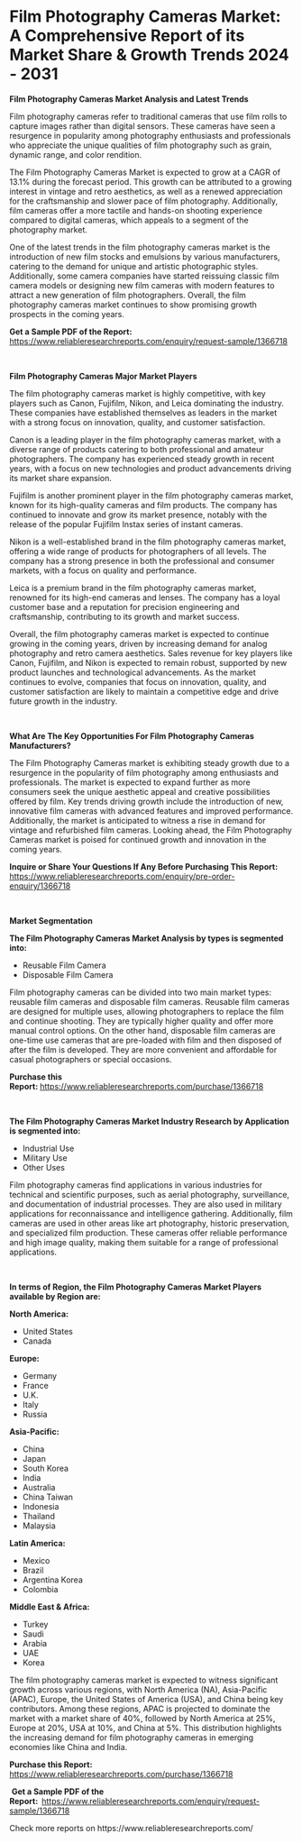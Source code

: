 <p><h1>Film Photography Cameras Market: A Comprehensive Report of its Market Share & Growth Trends 2024 - 2031</h1></p><p><strong>Film Photography Cameras Market Analysis and Latest Trends</strong></p>
<p><p>Film photography cameras refer to traditional cameras that use film rolls to capture images rather than digital sensors. These cameras have seen a resurgence in popularity among photography enthusiasts and professionals who appreciate the unique qualities of film photography such as grain, dynamic range, and color rendition.</p><p>The Film Photography Cameras Market is expected to grow at a CAGR of 13.1% during the forecast period. This growth can be attributed to a growing interest in vintage and retro aesthetics, as well as a renewed appreciation for the craftsmanship and slower pace of film photography. Additionally, film cameras offer a more tactile and hands-on shooting experience compared to digital cameras, which appeals to a segment of the photography market.</p><p>One of the latest trends in the film photography cameras market is the introduction of new film stocks and emulsions by various manufacturers, catering to the demand for unique and artistic photographic styles. Additionally, some camera companies have started reissuing classic film camera models or designing new film cameras with modern features to attract a new generation of film photographers. Overall, the film photography cameras market continues to show promising growth prospects in the coming years.</p></p>
<p><strong>Get a Sample PDF of the Report:&nbsp;</strong> <a href="https://www.reliableresearchreports.com/enquiry/request-sample/1366718">https://www.reliableresearchreports.com/enquiry/request-sample/1366718</a></p>
<p>&nbsp;</p>
<p><strong>Film Photography Cameras Major Market Players</strong></p>
<p><p>The film photography cameras market is highly competitive, with key players such as Canon, Fujifilm, Nikon, and Leica dominating the industry. These companies have established themselves as leaders in the market with a strong focus on innovation, quality, and customer satisfaction.</p><p>Canon is a leading player in the film photography cameras market, with a diverse range of products catering to both professional and amateur photographers. The company has experienced steady growth in recent years, with a focus on new technologies and product advancements driving its market share expansion.</p><p>Fujifilm is another prominent player in the film photography cameras market, known for its high-quality cameras and film products. The company has continued to innovate and grow its market presence, notably with the release of the popular Fujifilm Instax series of instant cameras.</p><p>Nikon is a well-established brand in the film photography cameras market, offering a wide range of products for photographers of all levels. The company has a strong presence in both the professional and consumer markets, with a focus on quality and performance.</p><p>Leica is a premium brand in the film photography cameras market, renowned for its high-end cameras and lenses. The company has a loyal customer base and a reputation for precision engineering and craftsmanship, contributing to its growth and market success.</p><p>Overall, the film photography cameras market is expected to continue growing in the coming years, driven by increasing demand for analog photography and retro camera aesthetics. Sales revenue for key players like Canon, Fujifilm, and Nikon is expected to remain robust, supported by new product launches and technological advancements. As the market continues to evolve, companies that focus on innovation, quality, and customer satisfaction are likely to maintain a competitive edge and drive future growth in the industry.</p></p>
<p>&nbsp;</p>
<p><strong>What Are The Key Opportunities For Film Photography Cameras Manufacturers?</strong></p>
<p><p>The Film Photography Cameras market is exhibiting steady growth due to a resurgence in the popularity of film photography among enthusiasts and professionals. The market is expected to expand further as more consumers seek the unique aesthetic appeal and creative possibilities offered by film. Key trends driving growth include the introduction of new, innovative film cameras with advanced features and improved performance. Additionally, the market is anticipated to witness a rise in demand for vintage and refurbished film cameras. Looking ahead, the Film Photography Cameras market is poised for continued growth and innovation in the coming years.</p></p>
<p><strong>Inquire or Share Your Questions If Any Before Purchasing This Report:</strong> <a href="https://www.reliableresearchreports.com/enquiry/pre-order-enquiry/1366718">https://www.reliableresearchreports.com/enquiry/pre-order-enquiry/1366718</a></p>
<p>&nbsp;</p>
<p><strong>Market Segmentation</strong></p>
<p><strong>The Film Photography Cameras Market Analysis by types is segmented into:</strong></p>
<p><ul><li>Reusable Film Camera</li><li>Disposable Film Camera</li></ul></p>
<p><p>Film photography cameras can be divided into two main market types: reusable film cameras and disposable film cameras. Reusable film cameras are designed for multiple uses, allowing photographers to replace the film and continue shooting. They are typically higher quality and offer more manual control options. On the other hand, disposable film cameras are one-time use cameras that are pre-loaded with film and then disposed of after the film is developed. They are more convenient and affordable for casual photographers or special occasions.</p></p>
<p><strong>Purchase this Report:&nbsp;</strong><a href="https://www.reliableresearchreports.com/purchase/1366718">https://www.reliableresearchreports.com/purchase/1366718</a></p>
<p>&nbsp;</p>
<p><strong>The Film Photography Cameras Market Industry Research by Application is segmented into:</strong></p>
<p><ul><li>Industrial Use</li><li>Military Use</li><li>Other Uses</li></ul></p>
<p><p>Film photography cameras find applications in various industries for technical and scientific purposes, such as aerial photography, surveillance, and documentation of industrial processes. They are also used in military applications for reconnaissance and intelligence gathering. Additionally, film cameras are used in other areas like art photography, historic preservation, and specialized film production. These cameras offer reliable performance and high image quality, making them suitable for a range of professional applications.</p></p>
<p>&nbsp;</p>
<p><strong>In terms of Region, the Film Photography Cameras Market Players available by Region are:</strong></p>
<p>
    <p> <strong> North America: </strong>
        <ul>
            <li>United States</li>
            <li>Canada</li>
        </ul>
        </p> 
    <p> <strong> Europe: </strong>
        <ul>
            <li>Germany</li>
            <li>France</li>
            <li>U.K.</li>
            <li>Italy</li>
            <li>Russia</li>
        </ul>
        </p> 
    <p> <strong> Asia-Pacific: </strong>
        <ul>
            <li>China</li>
            <li>Japan</li>
            <li>South Korea</li>
            <li>India</li>
            <li>Australia</li>
            <li>China Taiwan</li>
            <li>Indonesia</li>
            <li>Thailand</li>
            <li>Malaysia</li>
        </ul>
        </p> 
    <p> <strong> Latin America: </strong>
        <ul>
            <li>Mexico</li>
            <li>Brazil</li>
            <li>Argentina Korea</li>
            <li>Colombia</li>
        </ul>
        </p> 
    <p> <strong> Middle East & Africa: </strong>
        <ul>
            <li>Turkey</li>
            <li>Saudi</li>
            <li>Arabia</li>
            <li>UAE</li>
            <li>Korea</li>
        </ul>
    </p>
    </p>
<p><p>The film photography cameras market is expected to witness significant growth across various regions, with North America (NA), Asia-Pacific (APAC), Europe, the United States of America (USA), and China being key contributors. Among these regions, APAC is projected to dominate the market with a market share of 40%, followed by North America at 25%, Europe at 20%, USA at 10%, and China at 5%. This distribution highlights the increasing demand for film photography cameras in emerging economies like China and India.</p></p>
<p><strong>Purchase this Report: </strong><a href="https://www.reliableresearchreports.com/purchase/1366718">https://www.reliableresearchreports.com/purchase/1366718</a></p>
<p>&nbsp;<strong>Get a Sample PDF of the Report:&nbsp;&nbsp;</strong><a href="https://www.reliableresearchreports.com/enquiry/request-sample/1366718">https://www.reliableresearchreports.com/enquiry/request-sample/1366718</a></p>
<p><strong></strong></p>
<p>Check more reports on https://www.reliableresearchreports.com/</p>
